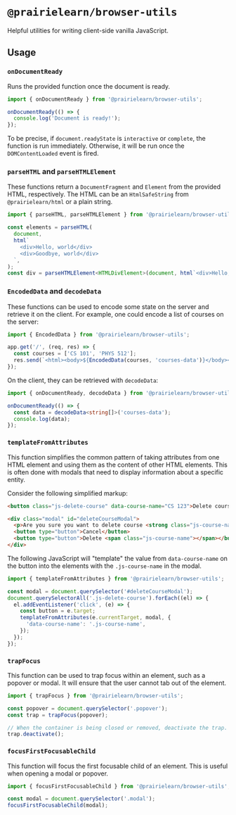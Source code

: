 # `@prairielearn/browser-utils`

Helpful utilities for writing client-side vanilla JavaScript.

## Usage

### `onDocumentReady`

Runs the provided function once the document is ready.

```ts
import { onDocumentReady } from '@prairielearn/browser-utils';

onDocumentReady(() => {
  console.log('Document is ready!');
});
```

To be precise, if `document.readyState` is `interactive` or `complete`, the function is run immediately. Otherwise, it will be run once the `DOMContentLoaded` event is fired.

### `parseHTML` and `parseHTMLElement`

These functions return a `DocumentFragment` and `Element` from the provided HTML, respectively. The HTML can be an `HtmlSafeString` from `@prairielearn/html` or a plain string.

```ts
import { parseHTML, parseHTMLElement } from '@prairielearn/browser-utils';

const elements = parseHTML(
  document,
  html`
    <div>Hello, world</div>
    <div>Goodbye, world</div>
  `,
);
const div = parseHTMLElement<HTMLDivElement>(document, html`<div>Hello, world</div>`);
```

### `EncodedData` and `decodeData`

These functions can be used to encode some state on the server and retrieve it on the client. For example, one could encode a list of courses on the server:

```ts
import { EncodedData } from '@prairielearn/browser-utils';

app.get('/', (req, res) => {
  const courses = ['CS 101', 'PHYS 512'];
  res.send(`<html><body>${EncodedData(courses, 'courses-data')}</body></html>`);
});
```

On the client, they can be retrieved with `decodeData`:

```ts
import { onDocumentReady, decodeData } from '@prairielearn/browser-utils';

onDocumentReady(() => {
  const data = decodeData<string[]>('courses-data');
  console.log(data);
});
```

### `templateFromAttributes`

This function simplifies the common pattern of taking attributes from one HTML element and using them as the content of other HTML elements. This is often done with modals that need to display information about a specific entity.

Consider the following simplified markup:

```html
<button class="js-delete-course" data-course-name="CS 123">Delete course</button>

<div class="modal" id="deleteCourseModal">
  <p>Are you sure you want to delete course <strong class="js-course-name"></strong>?</p>
  <button type="button">Cancel</button>
  <button type="button">Delete <span class="js-course-name"></span></button>
</div>
```

The following JavaScript will "template" the value from `data-course-name` on the button into the elements with the `.js-course-name` in the modal.

```ts
import { templateFromAttributes } from '@prairielearn/browser-utils';

const modal = document.querySelector('#deleteCourseModal');
document.querySelectorAll('.js-delete-course').forEach((el) => {
  el.addEventListener('click', (e) => {
    const button = e.target;
    templateFromAttributes(e.currentTarget, modal, {
      'data-course-name': '.js-course-name',
    });
  });
});
```

### `trapFocus`

This function can be used to trap focus within an element, such as a popover or modal. It will ensure that the user cannot tab out of the element.

```ts
import { trapFocus } from '@prairielearn/browser-utils';

const popover = document.querySelector('.popover');
const trap = trapFocus(popover);

// When the container is being closed or removed, deactivate the trap.
trap.deactivate();
```

### `focusFirstFocusableChild`

This function will focus the first focusable child of an element. This is useful when opening a modal or popover.

```ts
import { focusFirstFocusableChild } from '@prairielearn/browser-utils';

const modal = document.querySelector('.modal');
focusFirstFocusableChild(modal);
```
